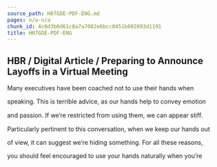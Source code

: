 ```yaml
---
source_path: H07GDE-PDF-ENG.md
pages: n/a-n/a
chunk_id: 4c0d3b0d61c8a7a7082e6bcc0451b602693d1191
title: H07GDE-PDF-ENG
---
```

## HBR / Digital Article / Preparing to Announce Layoffs in a Virtual Meeting

Many executives have been coached not to use their hands when

speaking. This is terrible advice, as our hands help to convey emotion

and passion. If we’re restricted from using them, we can appear stiﬀ.

Particularly pertinent to this conversation, when we keep our hands out

of view, it can suggest we’re hiding something. For all these reasons,

you should feel encouraged to use your hands naturally when you’re
